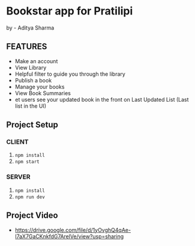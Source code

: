 # Bookstar app for Pratilipi

by - Aditya Sharma

## FEATURES

- Make an account
- View Library
- Helpful filter to guide you through the library
- Publish a book
- Manage your books
- View Book Summaries
- et users see your updated book in the front on Last Updated List (Last list in the UI)

## Project Setup

### CLIENT

1. `npm install`
2. `npm start`

### SERVER

1. `npm install`
2. `npm run dev`

## Project Video
- https://drive.google.com/file/d/1yOvghQ4qAe-l7aX7GaCKnkfdG7ArelVe/view?usp=sharing